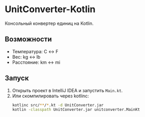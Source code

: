 # UnitConverter-Kotlin

Консольный конвертер единиц на Kotlin.

## Возможности
- Температура: C ↔ F  
- Вес: kg ↔ lb  
- Расстояние: km ↔ mi  

## Запуск
1. Открыть проект в IntelliJ IDEA и запустить `Main.kt`.  
2. Или скомпилировать через kotlinc:
   ```bash
   kotlinc src/**/*.kt -d UnitConverter.jar
   kotlin -classpath UnitConverter.jar unitconverter.MainKt
